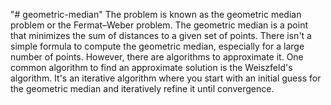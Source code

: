 "# geometric-median" 
The problem is known as the geometric median problem or the Fermat–Weber problem. The geometric median is a point that minimizes the sum of distances to a given set of points. There isn't a simple formula to compute the geometric median, especially for a large number of points. However, there are algorithms to approximate it. One common algorithm to find an approximate solution is the Weiszfeld's algorithm. It's an iterative algorithm where you start with an initial guess for the geometric median and iteratively refine it until convergence.
